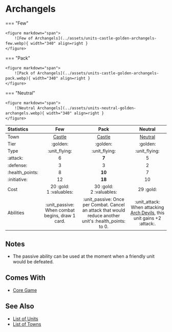 # Archangels

=== "Few"

    <figure markdown="span">
        ![Few of Archangels](../assets/units-castle-golden-archangels-few.webp){ width="340" align=right }
    </figure>

=== "Pack"

    <figure markdown="span">
        ![Pack of Archangels](../assets/units-castle-golden-archangels-pack.webp){ width="340" align=right }
    </figure>

=== "Neutral"

    <figure markdown="span">
        ![Neutral Archangels](../assets/units-neutral-golden-archangels.webp){ width="340" align=right }
    </figure>


| Statistics | Few | Pack | Neutral |
| :--- | :---: | :---: | :---: |
| Town | [Castle](../towns/castle.md) | [Castle](../towns/castle.md) | [Neutral](../towns/neutral.md) |
| Tier | :golden: | :golden: | :golden: |
| Type | :unit_flying: | :unit_flying: | :unit_flying: |
| :attack: | 6 | **7** | 5 |
| :defense: | 3 | 3 | 2 |
| :health_points: | 8 | **10** | 7 |
| :initiative: | 12 | **18** | 10 |
| Cost | 20 :gold:<br>1 :valuables: | 30 :gold:<br>2 :valuables: | 29 :gold: |
| Abilities | :unit_passive: When combat begins, draw 1 card. | :unit_passive: Once per Combat. Cancel an attack that would reduce another unit's :health_points: to 0. | :unit_attack: When attacking [Arch Devils](arch_devils.md), this unit gains +2 :attack:. |


## Notes

- The passive ability can be used at the moment when a friendly unit would be defeated.


## Comes With

- [Core Game](../content.md)


## See Also

- [List of Units](index.md)
- [List of Towns](../towns/index.md)